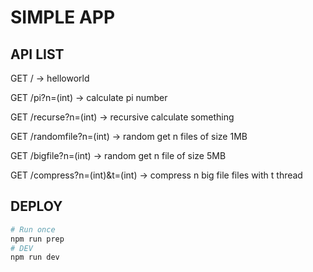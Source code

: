 # SIMPLE APP

## API LIST

GET /
-> helloworld

GET /pi?n=(int)
-> calculate pi number

GET /recurse?n=(int)
-> recursive calculate something

GET /randomfile?n=(int)
-> random get n files of size 1MB

GET /bigfile?n=(int)
-> random get n file of size 5MB

GET /compress?n=(int)&t=(int)
-> compress n big file files with t thread

## DEPLOY

```bash
# Run once
npm run prep
# DEV
npm run dev
```